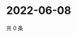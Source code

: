 # 2022-06-08

共 0 条

<!-- BEGIN WEIBO -->
<!-- 最后更新时间 Wed Jun 08 2022 20:08:31 GMT+0800 (China Standard Time) -->

<!-- END WEIBO -->
